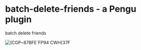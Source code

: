 # batch-delete-friends - a Pengu plugin

batch delete friends

![(CGP~87BFE`FP94 CWH{37F](https://github.com/comtnt/batch-delete-friends/assets/29329969/00602bea-0c0f-482f-b7cb-f8d6ac21e93f)
